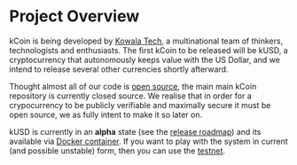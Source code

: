 # Project Overview

kCoin is being developed by [Kowala Tech](https://www.kowala.tech), a multinational
team of thinkers, technologists and enthusiasts. The first kCoin to be released
will be kUSD, a cryptocurrency that autonomously keeps value with the US
Dollar, and we intend to release several other currencies shortly afterward.

Thought almost all of our code is [open source](https://github.com/kowala-tech),
the main main kCoin repository is currently closed source. We realise that in order
for a crypocurrency to be publicly verifiable and maximally secure it must be open
source, we as fully intent to make it so later on.

kUSD is currently in an **alpha** state (see the [release roadmap](/project/roadmap))
and its available via [Docker container](https://hub.docker.com/r/kowalatech/kusd/).
If you want to play with the system in current (and possible unstable) form, then you
can use the [testnet](/getting-started/testnet).

</br></br>
